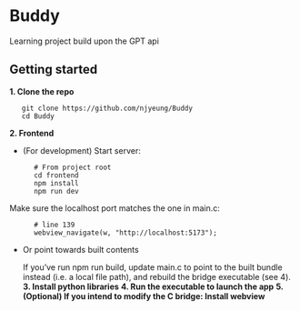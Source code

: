 # Buddy
Learning project build upon the GPT api

## Getting started

**1. Clone the repo**
```
   git clone https://github.com/njyeung/Buddy
   cd Buddy
```
**2. Frontend**
   * (For development) Start server:
```
      # From project root
      cd frontend
      npm install
      npm run dev
```
   Make sure the localhost port matches the one in main.c:
```
      # line 139
      webview_navigate(w, "http://localhost:5173");
```
   * Or point towards built contents
     
      If you’ve run npm run build, update main.c to point to the built bundle instead (i.e. a local file path), and rebuild the bridge executable (see 4).
**3. Install python libraries**
**4. Run the executable to launch the app**
**5. (Optional) If you intend to modify the C bridge: Install webview**
